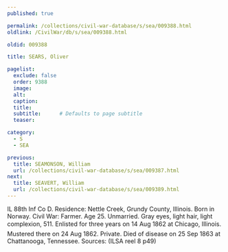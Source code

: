 ```yaml
---
published: true

permalink: /collections/civil-war-database/s/sea/009388.html
oldlink: /CivilWar/db/s/sea/009388.html

oldid: 009388

title: SEARS, Oliver

pagelist:
  exclude: false
  order: 9388
  image: 
  alt:
  caption:
  title:
  subtitle:      # Defaults to page subtitle
  teaser:

category: 
  - S 
  - SEA

previous:
  title: SEAMONSON, William
  url: /collections/civil-war-database/s/sea/009387.html  
next:
  title: SEAVERT, William
  url: /collections/civil-war-database/s/sea/009389.html   
---
```

IL 88th Inf Co D. Residence: Nettle Creek, Grundy County, Illinois. Born in Norway. Civil War: Farmer. Age 25. Unmarried. Gray eyes, light hair, light complexion, 5&#146;11&#148;. Enlisted for three years on 14 Aug 1862 at Chicago, Illinois. Mustered there on 24 Aug 1862. Private. Died of disease on 25 Sep 1863 at Chattanooga, Tennessee. Sources: (ILSA reel 8 p49)